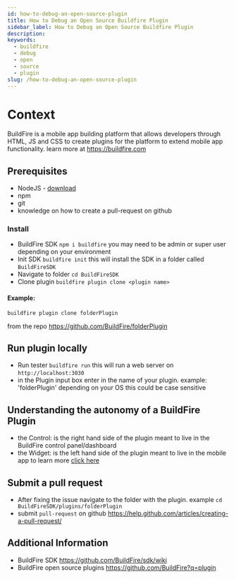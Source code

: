 ```yaml
---
id: how-to-debug-an-open-source-plugin
title: How to Debug an Open Source Buildfire Plugin
sidebar_label: How to Debug an Open Source Buildfire Plugin
description:
keywords:
  - buildfire
  - debug
  - open
  - source
  - plugin
slug: /how-to-debug-an-open-source-plugin
---
```


# Context

BuildFire is a mobile app building platform that allows developers through HTML, JS and CSS to create plugins for the platform to extend mobile app functionality. learn more at https://buildfire.com

## Prerequisites

- NodeJS - [download](https://nodejs.org/en/)
- npm
- git
- knowledge on how to create a pull-request on github

### Install

- BuildFire SDK `npm i buildfire` you may need to be admin or super user depending on your environment
- Init SDK `buildfire init` this will install the SDK in a folder called `BuildFireSDK`
- Navigate to folder `cd BuildFireSDK`
- Clone plugin `buildfire plugin clone <plugin name>`

#### Example:

```
buildfire plugin clone folderPlugin
```
from the repo https://github.com/BuildFire/folderPlugin

## Run plugin locally

- Run tester `buildfire run` this will run a web server on `http://localhost:3030`
- in the Plugin input box enter in the name of your plugin. example: 'folderPlugin' depending on your OS this could be case sensitive

## Understanding the autonomy of a BuildFire Plugin

- the Control: is the right hand side of the plugin meant to live in the BuildFire control panel/dashboard
- the Widget: is the left hand side of the plugin meant to live in the mobile app
  to learn more [click here](/docs/How-to-create-a-Plugin)

## Submit a pull request

- After fixing the issue navigate to the folder with the plugin. example `cd BuildFireSDK/plugins/folderPlugin`
- submit `pull-request` on github https://help.github.com/articles/creating-a-pull-request/

## Additional Information

- BuildFire SDK https://github.com/BuildFire/sdk/wiki
- BuildFire open source plugins https://github.com/BuildFire?q=plugin
